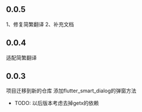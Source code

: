 ## 0.0.5
1、修复简繁翻译
2、补充文档

## 0.0.4
适配简繁翻译

## 0.0.3
项目迁移到新的仓库
添加flutter_smart_dialog的弹窗方法
* TODO: 以后版本考虑去掉getx的依赖
